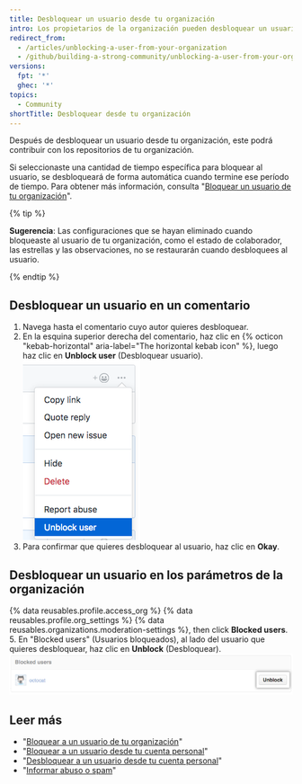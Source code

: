```yaml
---
title: Desbloquear un usuario desde tu organización
intro: Los propietarios de la organización pueden desbloquear un usuario que se haya bloqueado previamente y restaurar su acceso a los repositorios de la organización.
redirect_from:
  - /articles/unblocking-a-user-from-your-organization
  - /github/building-a-strong-community/unblocking-a-user-from-your-organization
versions:
  fpt: '*'
  ghec: '*'
topics:
  - Community
shortTitle: Desbloquear desde tu organización
---
```


Después de desbloquear un usuario desde tu organización, este podrá contribuir con los repositorios de tu organización.

Si seleccionaste una cantidad de tiempo específica para bloquear al usuario, se desbloqueará de forma automática cuando termine ese período de tiempo. Para obtener más información, consulta "[Bloquear un usuario de tu organización](/articles/blocking-a-user-from-your-organization)".

{% tip %}

**Sugerencia**: Las configuraciones que se hayan eliminado cuando bloqueaste al usuario de tu organización, como el estado de colaborador, las estrellas y las observaciones, no se restaurarán cuando desbloquees al usuario.

{% endtip %}

## Desbloquear un usuario en un comentario

1. Navega hasta el comentario cuyo autor quieres desbloquear.
2. En la esquina superior derecha del comentario, haz clic en {% octicon "kebab-horizontal" aria-label="The horizontal kebab icon" %}, luego haz clic en **Unblock user** (Desbloquear usuario). ![Ícono kebab horizontal y menú de moderación de comentarios que muestra la opción de desbloquear usuario](/assets/images/help/repository/comment-menu-unblock-user.png)
3. Para confirmar que quieres desbloquear al usuario, haz clic en **Okay**.

## Desbloquear un usuario en los parámetros de la organización


{% data reusables.profile.access_org %}
{% data reusables.profile.org_settings %}
{% data reusables.organizations.moderation-settings %}, then click **Blocked users**.
5. En "Blocked users" (Usuarios bloqueados), al lado del usuario que quieres desbloquear, haz clic en **Unblock** (Desbloquear). ![Botón Unblock user (Desbloquear usuario)](/assets/images/help/organizations/org-unblock-user-button.png)

## Leer más

- "[Bloquear a un usuario de tu organización](/communities/maintaining-your-safety-on-github/blocking-a-user-from-your-organization)"
- "[Bloquear a un usuario desde tu cuenta personal](/communities/maintaining-your-safety-on-github/blocking-a-user-from-your-personal-account)"
- "[Desbloquear a un usuario desde tu cuenta personal](/communities/maintaining-your-safety-on-github/unblocking-a-user-from-your-personal-account)"
- "[Informar abuso o spam](/communities/maintaining-your-safety-on-github/reporting-abuse-or-spam)"
